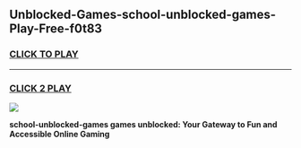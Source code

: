
## Unblocked-Games-school-unblocked-games-Play-Free-f0t83
<h3>
<a href="https://premium76.site?title=school-unblocked-games&ref=15A">CLICK TO PLAY</a></h3>
<hr>

<h3>
<a href="https://premium76.site?title=school-unblocked-games&ref=15A">CLICK 2 PLAY</a>
  
</h3>

<a href="https://premium76.site?title=school-unblocked-games&ref=15A"><img src="https://clearcache.store/games.png"></a>


**school-unblocked-games games unblocked: Your Gateway to Fun and Accessible Online Gaming**
